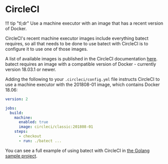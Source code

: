 # CircleCI

!!! tip "tl;dr"
    Use a machine executor with an image that has a recent version of Docker.

CircleCI's recent machine executor images include everything batect requires, so all that needs to be done to use batect
with CircleCI is to configure it to use one of those images.

A list of available images is published in the CircleCI documentation [here](https://circleci.com/docs/2.0/configuration-reference/#machine).
batect requires an image with a compatible version of Docker - currently version 18.03.1 or newer.

Adding the following to your `.circleci/config.yml` file instructs CircleCI to use a machine executor with the 201808-01 image,
which contains Docker 18.06:

```yaml
version: 2

jobs:
  build:
    machine:
      enabled: true
      image: circleci/classic:201808-01
    steps:
      - checkout
      - run: ./batect ...
```

You can see a full example of using batect with CircleCI in
[the Golang sample project](https://github.com/charleskorn/batect-sample-golang).
